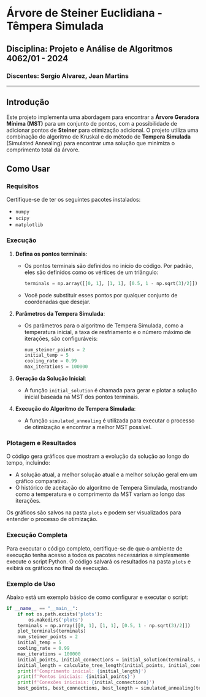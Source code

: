 # Árvore de Steiner Euclidiana - Têmpera Simulada

## Disciplina: Projeto e Análise de Algoritmos 4062/01 - 2024

### Discentes: Sergio Alvarez, Jean Martins

---

## Introdução

Este projeto implementa uma abordagem para encontrar a **Árvore Geradora Mínima (MST)** para um conjunto de pontos, com a possibilidade de adicionar pontos de **Steiner** para otimização adicional. O projeto utiliza uma combinação do algoritmo de Kruskal e do método de **Tempera Simulada** (Simulated Annealing) para encontrar uma solução que minimiza o comprimento total da árvore.

## Como Usar

### Requisitos

Certifique-se de ter os seguintes pacotes instalados:

- `numpy`
- `scipy`
- `matplotlib`

### Execução

1. **Defina os pontos terminais**:

   - Os pontos terminais são definidos no início do código. Por padrão, eles são definidos como os vértices de um triângulo:
     ```python
     terminals = np.array([[0, 1], [1, 1], [0.5, 1 - np.sqrt(3)/2]])
     ```
   - Você pode substituir esses pontos por qualquer conjunto de coordenadas que desejar.

2. **Parâmetros da Tempera Simulada**:

   - Os parâmetros para o algoritmo de Tempera Simulada, como a temperatura inicial, a taxa de resfriamento e o número máximo de iterações, são configuráveis:
     ```python
     num_steiner_points = 2
     initial_temp = 5
     cooling_rate = 0.99
     max_iterations = 100000
     ```

3. **Geração da Solução Inicial**:

   - A função `initial_solution` é chamada para gerar e plotar a solução inicial baseada na MST dos pontos terminais.

4. **Execução do Algoritmo de Tempera Simulada**:
   - A função `simulated_annealing` é utilizada para executar o processo de otimização e encontrar a melhor MST possível.

### Plotagem e Resultados

O código gera gráficos que mostram a evolução da solução ao longo do tempo, incluindo:

- A solução atual, a melhor solução atual e a melhor solução geral em um gráfico comparativo.
- O histórico de aceitação do algoritmo de Tempera Simulada, mostrando como a temperatura e o comprimento da MST variam ao longo das iterações.

Os gráficos são salvos na pasta `plots` e podem ser visualizados para entender o processo de otimização.

### Execução Completa

Para executar o código completo, certifique-se de que o ambiente de execução tenha acesso a todos os pacotes necessários e simplesmente execute o script Python. O código salvará os resultados na pasta `plots` e exibirá os gráficos no final da execução.

### Exemplo de Uso

Abaixo está um exemplo básico de como configurar e executar o script:

```python
if __name__ == "__main__":
    if not os.path.exists('plots'):
        os.makedirs('plots')
    terminals = np.array([[0, 1], [1, 1], [0.5, 1 - np.sqrt(3)/2]])
    plot_terminals(terminals)
    num_steiner_points = 2
    initial_temp = 5
    cooling_rate = 0.99
    max_iterations = 100000
    initial_points, initial_connections = initial_solution(terminals, num_steiner_points)
    initial_length = calculate_tree_length(initial_points, initial_connections)
    print(f'Comprimento inicial: {initial_length}')
    print(f'Pontos iniciais: {initial_points}')
    print(f'Conexões iniciais: {initial_connections}')
    best_points, best_connections, best_length = simulated_annealing(terminals, num_steiner_points, initial_temp, cooling_rate, max_iterations, record_interations=False)
```
